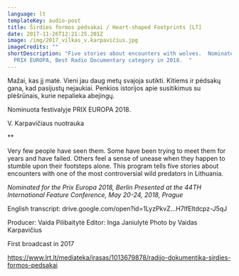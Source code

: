 ```yaml
---
language: lt
templateKey: audio-post
title: Širdies formos pėdsakai / Heart-shaped Footprints [LT]
date: 2017-11-26T12:21:25.201Z
image: /img/2017_vilkas_v.karpavičius.jpg
imageCredits: ""
shortDescription: "Five stories about encounters with wolves.  Nominated for the
  PRIX EUROPA, Best Radio Documentary category in 2018.  "
---
```


Mažai, kas jį matė. Vieni jau daug metų svajoja sutikti. Kitiems ir pėdsakų gana, kad pasijustų nejaukiai. Penkios istorijos apie susitikimus su plėšrūnais, kurie nepalieka abejingų. 

Nominuota festivalyje PRIX EUROPA 2018.

V. Karpavičiaus nuotrauka

\*\*

Very few people have seen them. Some have been trying to meet them for years and have failed. Others feel a sense of unease when they happen to stumble upon their footsteps alone. This program tells five stories about encounters with one of the most controversial wild predators in Lithuania.

*Nominated for the Prix Europa 2018, Berlin* *Presented at the 44TH International Feature Conference, May 20-24, 2018, Prague*

English transcript: drive.google.com/open?id=1LyzPkvZ…H7lfEItdcpz-J5qJ

Producer: Vaida Pilibaitytė Editor: Inga Janiulytė
Photo by Vaidas Karpavičius

First broadcast in 2017

https://www.lrt.lt/mediateka/irasas/1013679878/radijo-dokumentika-sirdies-formos-pedsakai
